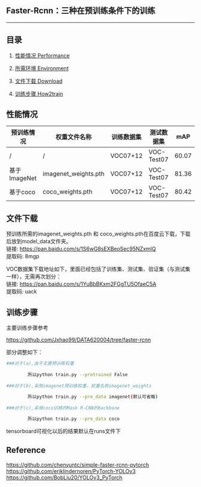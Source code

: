 ## Faster-Rcnn：三种在预训练条件下的训练
---

## 目录
1. [性能情况 Performance](#性能情况)

2. [所需环境 Environment](#所需环境)

3. [文件下载 Download](#文件下载)

4. [训练步骤 How2train](#训练步骤)

   



## 性能情况


| 预训练情况   | 权重文件名称         | 训练数据集 | 测试数据集 | mAP   |
| ------------ | -------------------- | ---------- | ---------- | ----- |
| /            | /                    | VOC07+12   | VOC-Test07 | 60.07 |
| 基于ImageNet | imagenet_weights.pth | VOC07+12   | VOC-Test07 | 81.36 |
| 基于coco     | coco_weights.pth     | VOC07+12   | VOC-Test07 | 80.42 |



## 文件下载

预训练所需的imagenet_weights.pth  和 coco_weights.pth在百度云下载，下载后放到model_data文件夹。  
链接: https://pan.baidu.com/s/1S6wG8sEXBeoSec95NZxmlQ      
提取码: 8mgp    

VOC数据集下载地址如下，里面已经包括了训练集、测试集、验证集（与测试集一样），无需再次划分：  
链接: https://pan.baidu.com/s/1YuBbBKxm2FGgTU5OfaeC5A    
提取码: uack   



## 训练步骤

主要训练步骤参考

https://github.com/Jxhao99/DATA620004/tree/faster-rcnn

部分调整如下：

```bash
###对于(a),由于无需预训练权重
		
		所以python train.py --pretrained False
		
###对于(b),采用imagenet预训练权重，权重名称imagenet_weights
		
		所以python train.py --pre_data imagenet(默认可省略)
		
###对于(c),采用coco训练的Mask R-CNN的backbone

		所以python train.py --pre_data coco

```



tensorboard可视化以后的结果默认在runs文件下

## Reference

https://github.com/chenyuntc/simple-faster-rcnn-pytorch  
https://github.com/eriklindernoren/PyTorch-YOLOv3  
https://github.com/BobLiu20/YOLOv3_PyTorch  

